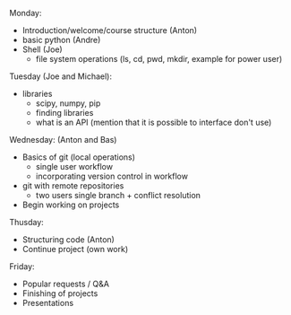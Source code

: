 Monday:
- Introduction/welcome/course structure (Anton)
- basic python (Andre)
- Shell (Joe)
    - file system operations (ls, cd, pwd, mkdir, example for power user)

Tuesday (Joe and Michael):
- libraries
    - scipy, numpy, pip
    - finding libraries
    - what is an API (mention that it is possible to interface don't use)

Wednesday: (Anton and Bas)
- Basics of git (local operations)
    - single user workflow
    - incorporating version control in workflow
- git with remote repositories
    - two users single branch + conflict resolution
- Begin working on projects

Thusday:
- Structuring code (Anton)
- Continue project (own work)

Friday:
- Popular requests / Q&A
- Finishing of projects
- Presentations